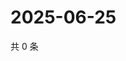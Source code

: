 # 2025-06-25

共 0 条

<!-- BEGIN ZHIHUVIDEO -->
<!-- 最后更新时间 Wed Jun 25 2025 14:18:18 GMT+0800 (China Standard Time) -->

<!-- END ZHIHUVIDEO -->

